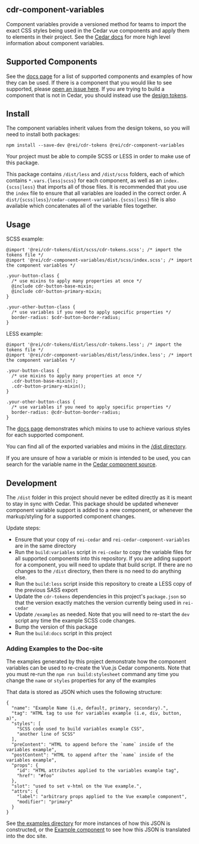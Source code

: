 cdr-component-variables
------------------

Component variables provide a versioned method for teams to import the exact CSS styles being used in the Cedar vue components and apply them to elements in their project. See the [Cedar docs](https://rei.github.io/rei-cedar-docs/foundation/component-variables/) for more high level information about component variables.

## Supported Components

See the [docs page](https://rei.github.io/rei-cedar-component-variables/#/) for a list of supported components and examples of how they can be used.
If there is a component that you would like to see supported, please [open an issue here](https://github.com/rei/rei-cedar-component-variables/issues).
If you are trying to build a component that is not in Cedar, you should instead use the [design tokens](https://github.com/rei/rei-cedar-tokens).

## Install

The component variables inherit values from the design tokens, so you will need to install both packages:

`npm install --save-dev @rei/cdr-tokens @rei/cdr-component-variables`

Your project must be able to compile SCSS or LESS in order to make use of this package.

This package contains `/dist/less` and `/dist/scss` folders, each of which contains `*.vars.{less|scss}` for each component, as well as an `index.{scss|less}` that imports all of those files. It is recommended that you use the `index` file to ensure that all variables are loaded in the correct order. A `dist/{scss|less}/cedar-component-variables.{scss|less}` file is also available which concatenates all of the variable files together.

## Usage

SCSS example:
```
@import '@rei/cdr-tokens/dist/scss/cdr-tokens.scss'; /* import the tokens file */
@import '@rei/cdr-component-variables/dist/scss/index.scss'; /* import the component variables */

.your-button-class {
  /* use mixins to apply many properties at once */
  @include cdr-button-base-mixin;
  @include cdr-button-primary-mixin;
}

.your-other-button-class {
  /* use variables if you need to apply specific properties */
  border-radius: $cdr-button-border-radius;
}
```

LESS example:
```
@import '@rei/cdr-tokens/dist/less/cdr-tokens.less'; /* import the tokens file */
@import '@rei/cdr-component-variables/dist/less/index.less'; /* import the component variables */

.your-button-class {
  /* use mixins to apply many properties at once */
  .cdr-button-base-mixin();
  .cdr-button-primary-mixin();
}

.your-other-button-class {
  /* use variables if you need to apply specific properties */
  border-radius: @cdr-button-border-radius;
}
```

The [docs page](https://rei.github.io/rei-cedar-component-variables/#/) demonstrates which mixins to use to achieve various styles for each supported component.

You can find all of the exported variables and mixins in the [/dist directory](https://github.com/rei/rei-cedar-component-variables/tree/next/dist/scss).

If you are unsure of how a variable or mixin is intended to be used, you can search for the variable name in the [Cedar component source](https://github.com/rei/rei-cedar/tree/next/src/components).

## Development

The `/dist` folder in this project should never be edited directly as it is meant to stay in sync with Cedar. This package should be updated whenever component variable support is added to a new component, or whenever the markup/styling for a supported component changes.

Update steps:
- Ensure that your copy of `rei-cedar` and `rei-cedar-component-variables` are in the same directory
- Run the `build:variables` script in `rei-cedar` to copy the variable files for all supported components into this repository. If you are adding support for a component, you will need to update that build script. If there are no changes to the `/dist` directory, then there is no need to do anything else.
- Run the `build:less` script inside this repository to create a LESS copy of the previous SASS export
- Update the `cdr-tokens` dependencies in this project's `package.json` so that the version exactly matches the version currently being used in `rei-cedar`
- Update `/examples` as needed. Note that you will need to re-start the `dev` script any time the example SCSS code changes.
- Bump the version of this package
- Run the `build:docs` script in this project


### Adding Examples to the Doc-site

The examples generated by this project demonstrate how the component variables can be used to re-create the Vue.js Cedar components. Note that you must re-run the `npm run build:stylesheet` command any time you change the `name` or `styles` properties for any of the examples

That data is stored as JSON which uses the following structure:

```
{
  "name": "Example Name (i.e, default, primary, secondary).",
  "tag": "HTML tag to use for variables example (i.e, div, button, a)",
  "styles": [
    "SCSS code used to build variables example CSS",
    "another line of SCSS"
  ],
  "preContent": "HTML to append before the `name` inside of the variables example",
  "postContent": "HTML to append after the `name` inside of the variables example",
  "props": {
    "id": "HTML attributes applied to the variables example tag",
    "href": "#foo"
  },
  "slot": "used to set v-html on the Vue example.",
  "attrs": {
    "label": "arbitrary props applied to the Vue example component",
    "modifier": "primary"
  }
}
```

See [the examples directory](https://github.com/rei/rei-cedar-component-variables/tree/master/examples) for more instances of how this JSON is constructed, or the [Example component](https://github.com/rei/rei-cedar-component-variables/blob/master/src/Example.vue) to see how this JSON is translated into the doc site.
